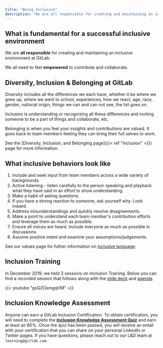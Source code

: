 ```yaml
---
title: "Being Inclusive"
description: "We are all responsible for creating and maintaining an inclusive environment at GitLab."
---
```


## What is fundamental for a successful inclusive environment

We are **all responsible** for creating and maintaining an inclusive environment at GitLab.

We all need to feel **empowered** to contribute and collaborate.

## Diversity, Inclusion & Belonging at GitLab

Diversity includes all the differences we each have, whether it be where we grew up, where we went to school, experiences, how we react, age, race, gender, national origin, things we can and can not see, the list goes on.

Inclusion is understanding or recognizing all these differences and inviting someone to be a part of things and collaborate, etc.

Belonging is when you feel your insights and contributions are valued. It goes back to team members feeling they can bring their full selves to work.

See the [Diversity, Inclusion, and Belonging page]({{< ref "inclusion" >}}) page for more information.

## What inclusive behaviors look like

1. Include and seek input from team members across a wide variety of backgrounds.
1. Active listening - listen carefully to the person speaking and playback what they have said in an effort to show understanding.
1. Make a habit of asking questions.
1. If you have a strong reaction to someone, ask yourself why. Look inward.
1. Address misunderstandings and quickly resolve disagreements.
1. Make a point to understand each team member's contribution efforts and leverage them as much as possible.
1. Ensure all voices are heard. Include everyone as much as possible in discussions.
1. Assume positive intent and examine your assumptions/judgements.

See our values page for futher information on [inclusive language](/handbook/values/#inclusive-language--pronouns).

## Inclusion Training

In December 2019, we held 3 sessions on Inclusion Training. Below you can find a recorded session that follows along with the [slide deck](https://docs.google.com/presentation/d/1WujXXxNDorIXB3NJeEnneC0dnOoqdFtcL6OhM-zWt4s/edit?usp=sharing) and [agenda](https://docs.google.com/document/d/1za96EEONFnOp-cI1kflIstE-MIAKSlsYZbivjnhr6ys/edit?usp=sharing).

{{< youtube "gsQ2OsmgqVM" >}}

## Inclusion Knowledge Assessment

Anyone can earn a GitLab Inclusion Certification. To obtain certification, you will need to complete the **[Inclusion Knowledge Assessment Quiz](https://docs.google.com/forms/d/e/1FAIpQLSet0MW_GSOJUQkD3EMBLrSm3POKU6Y4opk_zFq31rFLCcWzwQ/viewform)** and earn at least an 80%. Once the quiz has been passed, you will receive an email with your certification that you can share on your personal LinkedIn or Twitter pages. If you have questions, please reach out to our L&D team at `learning@gitlab.com`.
